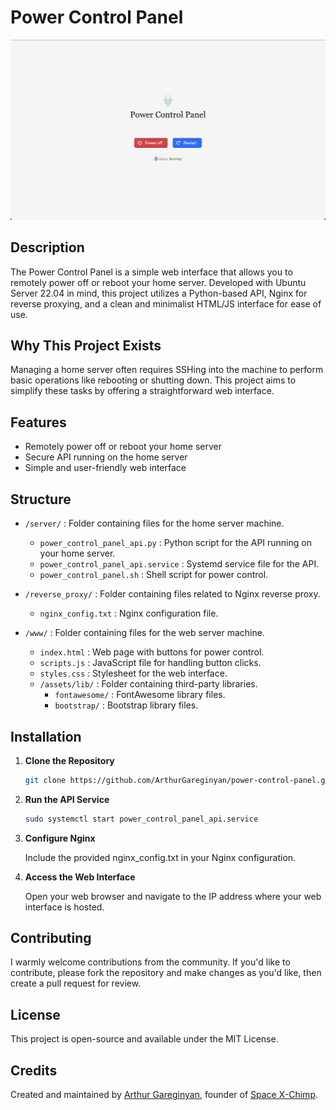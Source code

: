 # Power Control Panel

![Screenshot](https://github.com/ArthurGareginyan/power-control-panel/blob/main/screenshot.png)

## Description

The Power Control Panel is a simple web interface that allows you to remotely power off or reboot your home server. Developed with Ubuntu Server 22.04 in mind, this project utilizes a Python-based API, Nginx for reverse proxying, and a clean and minimalist HTML/JS interface for ease of use.

## Why This Project Exists

Managing a home server often requires SSHing into the machine to perform basic operations like rebooting or shutting down. This project aims to simplify these tasks by offering a straightforward web interface.

## Features

- Remotely power off or reboot your home server
- Secure API running on the home server
- Simple and user-friendly web interface

## Structure

- `/server/`               : Folder containing files for the home server machine.
  - `power_control_panel_api.py` : Python script for the API running on your home server.
  - `power_control_panel_api.service` : Systemd service file for the API.
  - `power_control_panel.sh` : Shell script for power control.

- `/reverse_proxy/`        : Folder containing files related to Nginx reverse proxy.
  - `nginx_config.txt`     : Nginx configuration file.
  
- `/www/`                  : Folder containing files for the web server machine.
  - `index.html`           : Web page with buttons for power control.
  - `scripts.js`           : JavaScript file for handling button clicks.
  - `styles.css`           : Stylesheet for the web interface.
  - `/assets/lib/`         : Folder containing third-party libraries.
    - `fontawesome/`       : FontAwesome library files.
    - `bootstrap/`         : Bootstrap library files.

## Installation

1. **Clone the Repository**
    ```bash
    git clone https://github.com/ArthurGareginyan/power-control-panel.git
    ```

2. **Run the API Service**
    ```bash
    sudo systemctl start power_control_panel_api.service
    ```

3. **Configure Nginx**

    Include the provided nginx_config.txt in your Nginx configuration.

4. **Access the Web Interface**

    Open your web browser and navigate to the IP address where your web interface is hosted.


## Contributing

I warmly welcome contributions from the community. If you'd like to contribute, please fork the repository and make changes as you'd like, then create a pull request for review.

## License

This project is open-source and available under the MIT License.

## Credits

Created and maintained by [Arthur Gareginyan](https://www.mycyberuniverse.com), founder of [Space X-Chimp](https://www.spacexchimp.com).
